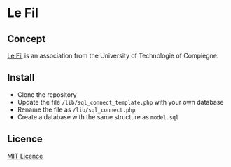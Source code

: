 # Le Fil

## Concept

[Le Fil](https://assos.utc.fr/assos/lefil) is an association from the University of Technologie of Compiègne.

## Install

- Clone the repository
- Update the file `/lib/sql_connect_template.php` with your own database
- Rename the file as `/lib/sql_connect.php`
- Create a database with the same structure as `model.sql`

## Licence

[MIT Licence](https://choosealicense.com/licenses/mit)
